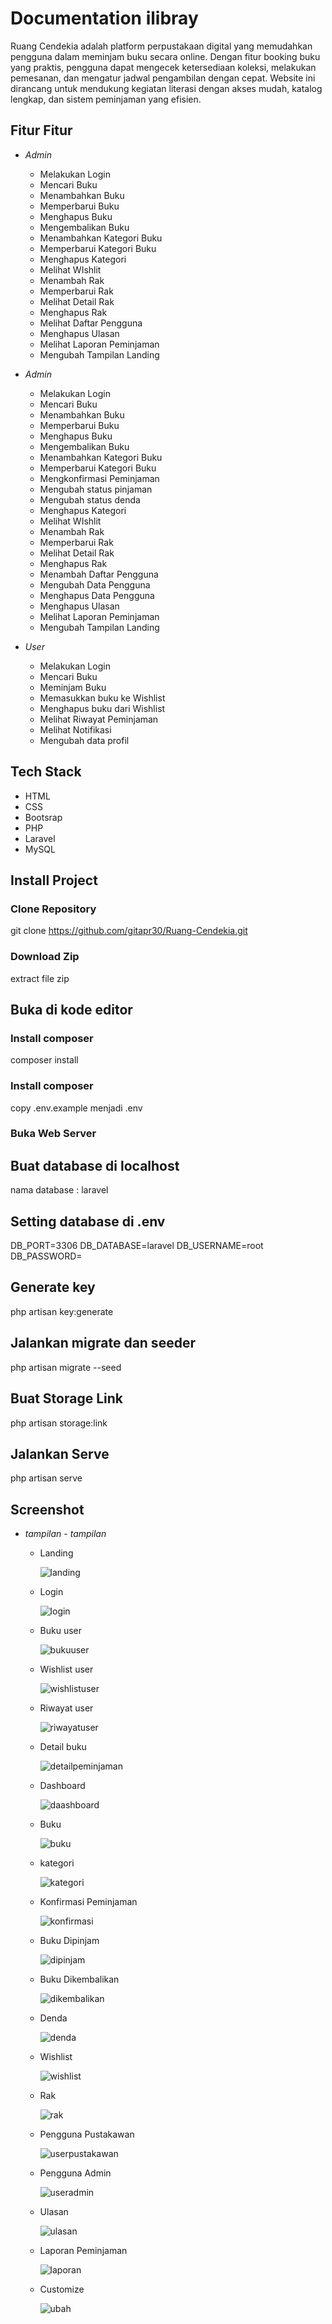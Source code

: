 # Documentation ilibray

Ruang Cendekia adalah platform perpustakaan digital yang memudahkan pengguna dalam meminjam buku secara online. Dengan fitur booking buku yang praktis, pengguna dapat mengecek ketersediaan koleksi, melakukan pemesanan, dan mengatur jadwal pengambilan dengan cepat. Website ini dirancang untuk mendukung kegiatan literasi dengan akses mudah, katalog lengkap, dan sistem peminjaman yang efisien.

## Fitur Fitur

-   _Admin_

    -   Melakukan Login
    -   Mencari Buku
    -   Menambahkan Buku
    -   Memperbarui Buku
    -   Menghapus Buku
    -   Mengembalikan Buku
    -   Menambahkan Kategori Buku
    -   Memperbarui Kategori Buku
    -   Menghapus Kategori
    -   Melihat WIshlit
    -   Menambah Rak 
    -   Memperbarui Rak
    -   Melihat Detail Rak
    -   Menghapus Rak
    -   Melihat Daftar Pengguna
    -   Menghapus Ulasan
    -   Melihat Laporan Peminjaman
    -   Mengubah Tampilan Landing 

-   _Admin_

    -   Melakukan Login
    -   Mencari Buku
    -   Menambahkan Buku
    -   Memperbarui Buku
    -   Menghapus Buku
    -   Mengembalikan Buku
    -   Menambahkan Kategori Buku
    -   Memperbarui Kategori Buku
    -   Mengkonfirmasi Peminjaman
    -   Mengubah status pinjaman
    -   Mengubah status denda
    -   Menghapus Kategori
    -   Melihat WIshlit
    -   Menambah Rak 
    -   Memperbarui Rak
    -   Melihat Detail Rak
    -   Menghapus Rak
    -   Menambah Daftar Pengguna
    -   Mengubah Data Pengguna
    -   Menghapus Data Pengguna
    -   Menghapus Ulasan
    -   Melihat Laporan Peminjaman
    -   Mengubah Tampilan Landing 


-   _User_

    -   Melakukan Login
    -   Mencari Buku
    -   Meminjam Buku
    -   Memasukkan buku ke Wishlist
    -   Menghapus buku dari Wishlist
    -   Melihat Riwayat Peminjaman
    -   Melihat Notifikasi
    -   Mengubah data profil


## Tech Stack

-   HTML
-   CSS
-   Bootsrap
-   PHP
-   Laravel
-   MySQL

## Install Project

### Clone Repository

git clone https://github.com/gitapr30/Ruang-Cendekia.git

### Download Zip

extract file zip

## Buka di kode editor

### Install composer

composer install

### Install composer

copy .env.example menjadi .env

### Buka Web Server

## Buat database di localhost

nama database : laravel

## Setting database di .env

DB_PORT=3306
DB_DATABASE=laravel
DB_USERNAME=root
DB_PASSWORD=

## Generate key

php artisan key:generate

## Jalankan migrate dan seeder

php artisan migrate --seed

## Buat Storage Link

php artisan storage:link

## Jalankan Serve 

php artisan serve

## Screenshot

-   _tampilan - tampilan_

    -   Landing

        ![landing](./readme/tampilan_landing.png)

    -   Login

        ![login](./readme/tampilan_login.png)

    -   Buku user

        ![bukuuser](./readme/tampilan_buku_user.png)

    -   Wishlist user

        ![wishlistuser](./readme/tampilan_wishlist_user.png)

    -   Riwayat user

        ![riwayatuser](./readme/tampilan_riwayat_user.png)

    -   Detail buku

        ![detailpeminjaman](./readme/tampilan_detail_peminjaman.png)

    -   Dashboard

        ![daashboard](./readme/dashboard.png)

    -   Buku

        ![buku](./readme/buku_admin.png)

    -   kategori

        ![kategori](./readme/kategori.png)

    -   Konfirmasi Peminjaman

        ![konfirmasi](./readme/konfirmasi.png)

    -   Buku Dipinjam

        ![dipinjam](./readme/dipinjam.png)

    -   Buku Dikembalikan

        ![dikembalikan](./readme/dikembalikan.png)
        
    -   Denda

        ![denda](./readme/denda.png)

    -   Wishlist

        ![wishlist](./readme/wishlist.png)

    -   Rak

        ![rak](./readme/rak.png)

    -   Pengguna Pustakawan

        ![userpustakawan](./readme/user_pustakawan.png)

    -   Pengguna Admin

        ![useradmin](./readme/user_admin.png)

    -   Ulasan

        ![ulasan](./readme/ulasan.png)

    -   Laporan Peminjaman

        ![laporan](./readme/laporan.png)

    -   Customize

        ![ubah](./readme/ubah.png)


